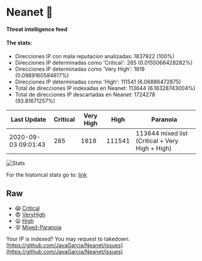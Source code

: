 # Neanet :hocho:
#### Threat intelligence feed
#### The stats:

- Direcciones IP con mala reputacion analizadas: 1837922 (100%)
- Direcciones IP determinadas como 'Critical':  285 (0.0155066428282%)
- Direcciones IP determinadas como 'Very High':  1818 (0.0989160584617%)
- Direcciones IP determinadas como 'High':  111541 (6.06886472875)
- Total de direcciones IP indexadas en Neanet:  113644 (6.18328743004%)
- Total de direcciones IP descartadas en Neanet:  1724278 (93.81671257%)

| Last Update | Critical | Very High | High | Paranoia |
| --- | --- | --- | --- | --- |
| 2020-09-03 09:01:43 | 285 | 1818 | 111541 | 113644 mixed list (Critical + Very High + High)|

![Stats](https://docs.google.com/spreadsheets/d/e/2PACX-1vSnaNMIXVabIpDJjufMlzH7poXnshF3mgd8Is1g9ytUEzVsP5my4Trn8f-xkoLLQ38xpL3HtmUexLo6/pubchart?oid=501124687&format=image)

For the historical stats go to: [link](/stats.csv)
## Raw
- :scream: [Critical](https://raw.githubusercontent.com/JavaGarcia/Neanet/master/blacklists/neanet_critical.txt)
- :fearful: [VeryHigh](https://raw.githubusercontent.com/JavaGarcia/Neanet/master/blacklists/neanet_veryHigh.txtt)
- :frowning: [High](https://raw.githubusercontent.com/JavaGarcia/Neanet/master/blacklists/neanet_high.txt)
- :dizzy_face: [Mixed-Paranoia](https://raw.githubusercontent.com/JavaGarcia/Neanet/master/blacklists/neanet_all.txt)


Your IP is indexed? You may request to takedown. [https://github.com/JavaGarcia/Neanet/issues](https://github.com/JavaGarcia/Neanet/issues)




































































































































































































































































































































































































































































































































